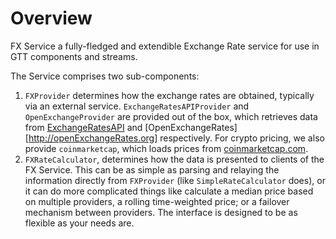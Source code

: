 # Overview

FX Service a fully-fledged and extendible Exchange Rate service for use in GTT components and streams.

The Service comprises two sub-components:

1. `FXProvider` determines how the exchange rates are obtained, typically via an external service. `ExchangeRatesAPIProvider` and `OpenExchangeProvider` are provided out of the box, which retrieves data from [ExchangeRatesAPI](https://exchangeratesapi.io/) and [OpenExchangeRates][http://openExchangeRates.org] respectively. For crypto pricing, we also provide `coinmarketcap`, which loads prices from [coinmarketcap.com](https://coinmarketcap.com).
1. `FXRateCalculator`, determines how the data is presented to clients of the FX Service. This can be as simple
  as parsing and relaying the information directly from `FXProvider` (like `SimpleRateCalculator` does), or it can do more complicated things like calculate a median price based on multiple providers, a rolling time-weighted price; or a failover mechanism between providers. The interface is designed to be as flexible as your needs are.

